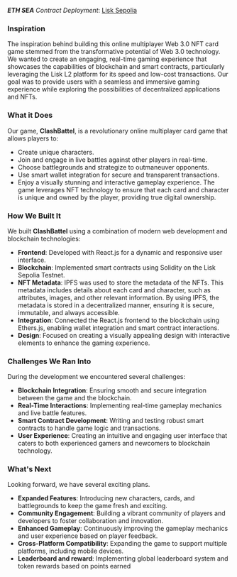 ***ETH SEA***
_Contract Deployment_: [Lisk Sepolia](https://sepolia-blockscout.lisk.com/address/0x932026E1A7b0F690233973633448450d7656BF03)
### Inspiration
The inspiration behind building this online multiplayer Web 3.0 NFT card game stemmed from the transformative potential of Web 3.0 technology. We wanted to create an engaging, real-time gaming experience that showcases the capabilities of blockchain and smart contracts, particularly leveraging the Lisk L2 platform for its speed and low-cost transactions. Our goal was to provide users with a seamless and immersive gaming experience while exploring the possibilities of decentralized applications and NFTs.

### What it Does
Our game, **ClashBattel**, is a revolutionary online multiplayer card game that allows players to:
- Create unique characters.
- Join and engage in live battles against other players in real-time.
- Choose battlegrounds and strategize to outmaneuver opponents.
- Use smart wallet integration for secure and transparent transactions.
- Enjoy a visually stunning and interactive gameplay experience.
The game leverages NFT technology to ensure that each card and character is unique and owned by the player, providing true digital ownership.

### How We Built It
We built **ClashBattel** using a combination of modern web development and blockchain technologies:
- **Frontend**: Developed with React.js for a dynamic and responsive user interface.
- **Blockchain**: Implemented smart contracts using Solidity on the Lisk Sepolia Testnet.
- **NFT Metadata**: IPFS was used to store the metadata of the NFTs. This metadata includes details about each card and character, such as attributes, images, and other relevant information. By using IPFS, the metadata is stored in a decentralized manner, ensuring it is secure, immutable, and always accessible.
- **Integration**: Connected the React.js frontend to the blockchain using Ethers.js, enabling wallet integration and smart contract interactions.
- **Design**: Focused on creating a visually appealing design with interactive elements to enhance the gaming experience.

### Challenges We Ran Into
During the development we encountered several challenges:
- **Blockchain Integration**: Ensuring smooth and secure integration between the game and the blockchain.
- **Real-Time Interactions**: Implementing real-time gameplay mechanics and live battle features.
- **Smart Contract Development**: Writing and testing robust smart contracts to handle game logic and transactions.
- **User Experience**: Creating an intuitive and engaging user interface that caters to both experienced gamers and newcomers to blockchain technology.



### What's Next 
Looking forward, we have several exciting plans.
- **Expanded Features**: Introducing new characters, cards, and battlegrounds to keep the game fresh and exciting.
- **Community Engagement**: Building a vibrant community of players and developers to foster collaboration and innovation.
- **Enhanced Gameplay**: Continuously improving the gameplay mechanics and user experience based on player feedback.
- **Cross-Platform Compatibility**: Expanding the game to support multiple platforms, including mobile devices.
- **Leaderboard and reward**: Implementing global leaderboard system and token rewards based on points earned
